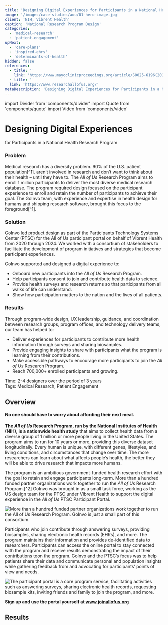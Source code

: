 ```yaml
---
title: 'Designing Digital Experiences for Participants in a National Health Research Program'
image: '/images/case-studies/aou/01-hero-image.jpg'
client: 'NIH, Vibrent Health'
caption: 'National Research Program Design'
categories:
  - 'medical-research'
  - 'patient-engagement'
upNext:
  - 'care-plans'
  - 'inspired-ehrs'
  - 'determinants-of-health'
hidden: false
references:
  - title: ''
    link: 'https://www.mayoclinicproceedings.org/article/S0025-6196(20)31259-3/fulltext'
  - title: ''
  link: 'https://www.researchallofus.org/'
metaDescription: 'Designing Digital Experiences for Participants in a National Health Research Program'
---
```


import Divider from 'components/divider'
import Quote from 'components/quote'
import Video from 'components/video'

# Designing Digital Experiences

for Participants in a National Health Research Program

### Problem

Medical research has a diversity problem. 90% of the U.S. patient population[^1]. aren’t involved in research and don’t want to think about their health – until they have to. The _All of Us_ Research Program aims to enroll 1 million participants to deliver the most diverse medical research database. The program required design focused on the participant experience to enroll and retain the number of participants to achieve their goal. The GoInvo team, with experience and expertise in health design for humans and shipping research software, brought this focus to the foreground[^1].

### Solution

GoInvo led product design as part of the Participants Technology Systems Center (PTSC) for the All of Us participant portal on behalf of Vibrent Health from 2020 through 2024. We worked with a consortium of stakeholders to facilitate the development of program initiatives and strategies that become participant experiences.

GoInvo supported and designed a digital experience to:

- Onboard new participants into the _All of Us_ Research Program.
- Help participants consent to join and contribute health data to science.
- Provide health surveys and research returns so that participants from all walks of life can understand.
- Show how participation matters to the nation and the lives of all patients.

### Results

Through program-wide design, UX leadership, guidance, and coordination between research groups, program offices, and technology delivery teams, our team has helped to:

- Deliver experiences for participants to contribute more health information through surveys and sharing biosamples.
- Provide engaging insights to share with participants what the program is learning from their contributions.
- Make accessible pathways to encourage more participants to join the _All of Us_ Research Program.
- Reach 700,000+ enrolled participants and growing.

<span class="text--uppercase text--gray text--bold text--spacing text--md">Time:</span> 2-4 designers over the period of 3 years<br/>
<span class="text--uppercase text--gray text--bold text--spacing text--md">Tags:</span> Medical Research, Patient Engagement

<!-- <br />
<a href="https://dtaconnect.eohhs.mass.gov/?_ga=2.253579721.1938704760.1538663360-447556880.1535061795" target="blank" rel="noopener noreferrer" class="button button--secondary button--lg margin-top--double margin-bottom--half margin-right--only-lg">View live app</a>-->

<Divider />

## Overview

#### No one should have to worry about affording their next meal.

<!-- prettier-ignore-start -->
**The *All of Us* Research Program, run by the National Institutes of Health (NIH), is a nationwide health study** that aims to collect health data from a diverse group of 1 million or more people living in the United States. The program aims to run for 10 years or more, providing this diverse dataset longitudinally. Every human is unique, with different genes, lifestyles, and living conditions, and circumstances that change over time. The more researchers can learn about what affects people’s health, the better they will be able to drive research that impacts more humans.

The program is an ambitious government-funded health research effort with the goal to retain and engage participants long-term. More than a hundred funded partner organizations work together to run the *All of Us* Research Program.[^2] GoInvo was brought in as a small task force, working as the US design team for the PTSC under Vibrent Health to support the digital experience in the *All of Us* PTSC Participant Portal.

![More than a hundred funded partner organizations work together to run the *All of Us* Research Program. GoInvo is just a small part of this consortium.](/images/case-studies/aou/02-where-goinvo-fits-In-the-aou.jpg)

Participants who join contribute through answering surveys, providing biosamples, sharing electronic health records (EHRs), and more. The program maintains their information and provides de-identified data to researchers. Participants can access the online portal to stay connected with the program and receive results demonstrating the impact of their contributions toon the program. GoInvo and the PTSC’s focus was to help patients share their data and communicate personal and population insights while gathering feedback from and advocating for participants’ points of view and needs. 
<!-- prettier-ignore-end -->

![The participant portal is a core program service, facilitating activities such as answering surveys, sharing electronic health records, requesting biosample kits, inviting friends and family to join the program, and more.](/images/case-studies/aou/03-portal-dashboard.jpg)

**Sign up and use the portal yourself at www.joinallofus.org**

<!--

<Video
sources={[
{src: "/videos/case-studies/mass/snap/dta-snap-emergency-recording-9Oct.mp4", format: "mp4"},
{src: "/videos/case-studies/mass/snap/dta-snap-emergency-recording-9Oct.webm", format: "webm"}
]}
width="100%"
height="480"
poster="/images/case-studies/mass/snap/snap-emergency-benefits.jpg"
fallback="/images/case-studies/mass/snap/snap-emergency-benefits.jpg"
loop
/>
 -->

<Divider />

## Results
